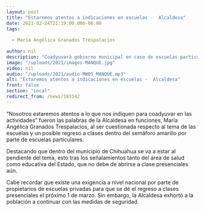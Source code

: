 ```yaml
---
layout: post
title: "Estaremos atentos a indicaciones en escuelas -  Alcaldesa"
date: 2021-02-24T21:19:00.000-06:00
tags:
  
  - María Angélica Granados Trespalacios
  
author: nil
description: "Coadyuvará gobierno municipal en caso de escuelas particulares."
image: "/uploads/2021/images-MANQUE.jpg"
video: nil
audio: "/uploads/2021/audio-MW05_MANQUE.mp3"
alt: "Estaremos atentos a indicaciones en escuelas -  Alcaldesa"
front: false
section: "Local"
redirect_from: /news/183142
---
```


“Nosotros estaremos atentos a lo que nos indiquen para coadyuvar en las actividades” fueron las palabras de la Alcaldesa en funciones, María Angélica Granados Trespalacios, al ser cuestionada respecto al tema de las escuelas y un posible regreso a clases dentro del semáforo amarillo por parte de escuelas particulares.

Destacando que dentro del municipio de Chihuahua se va a estar al pendiente del tema, esto tras los señalamientos tanto del área de salud como educativa del Estado, que no debe de abrirse a clase presenciales aún.

Cabe recordar que existe una exigencia a nivel nacional por parte de propietarios de escuelas privadas para que se dé el regreso a clases presenciales el próximo 1 de marzo. Sin embargo, la Alcaldesa exhortó a la población a continuar con las medidas de seguridad.